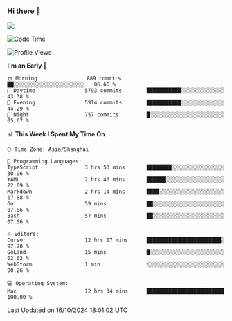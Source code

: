 ### Hi there 👋

<!--
**JJAYCHEN1e/jjaychen1e** is a ✨ _special_ ✨ repository because its `README.md` (this file) appears on your GitHub profile.

Here are some ideas to get you started:

- 🔭 I’m currently working on ...
- 🌱 I’m currently learning ...
- 👯 I’m looking to collaborate on ...
- 🤔 I’m looking for help with ...
- 💬 Ask me about ...
- 📫 How to reach me: ...
- 😄 Pronouns: ...
- ⚡ Fun fact: ...
-->

[![](https://github-readme-stats.vercel.app/api?username=jjaychen1e&show_icons=true)](https://github.com/jjaychen1e/github-readme-stats?count_private=true)

<!--START_SECTION:waka-->
![Code Time](http://img.shields.io/badge/Code%20Time-1%2C484%20hrs%2049%20mins-blue)

![Profile Views](http://img.shields.io/badge/Profile%20Views-5-blue)

**I'm an Early 🐤** 

```text
🌞 Morning                889 commits         ██░░░░░░░░░░░░░░░░░░░░░░░   06.66 % 
🌆 Daytime                5793 commits        ███████████░░░░░░░░░░░░░░   43.38 % 
🌃 Evening                5914 commits        ███████████░░░░░░░░░░░░░░   44.29 % 
🌙 Night                  757 commits         █░░░░░░░░░░░░░░░░░░░░░░░░   05.67 % 
```


📊 **This Week I Spent My Time On** 

```text
🕑︎ Time Zone: Asia/Shanghai

💬 Programming Languages: 
TypeScript               3 hrs 53 mins       ████████░░░░░░░░░░░░░░░░░   30.96 % 
YAML                     2 hrs 46 mins       ██████░░░░░░░░░░░░░░░░░░░   22.09 % 
Markdown                 2 hrs 14 mins       ████░░░░░░░░░░░░░░░░░░░░░   17.88 % 
Go                       59 mins             ██░░░░░░░░░░░░░░░░░░░░░░░   07.86 % 
Bash                     57 mins             ██░░░░░░░░░░░░░░░░░░░░░░░   07.56 % 

🔥 Editors: 
Cursor                   12 hrs 17 mins      ████████████████████████░   97.70 % 
GoLand                   15 mins             █░░░░░░░░░░░░░░░░░░░░░░░░   02.03 % 
WebStorm                 1 min               ░░░░░░░░░░░░░░░░░░░░░░░░░   00.26 % 

💻 Operating System: 
Mac                      12 hrs 34 mins      █████████████████████████   100.00 % 
```


 Last Updated on 16/10/2024 18:01:02 UTC
<!--END_SECTION:waka-->
